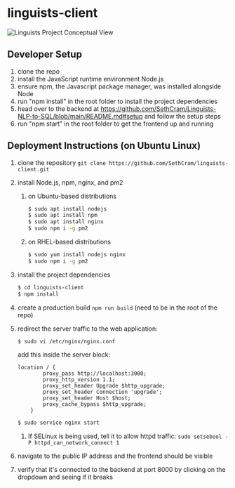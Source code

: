 # linguists-client
![Linguists Project Conceptual View](https://user-images.githubusercontent.com/86444777/219822992-974e45b1-fb9a-4600-90f9-78c37d9c9c89.png)

## Developer Setup
1. clone the repo
2. install the JavaScript runtime environment Node.js 
3. ensure npm, the Javascript package manager, was installed alongside Node
4. run "npm install" in the root folder to install the project dependencies
5. head over to the backend at https://github.com/SethCram/Linguists-NLP-to-SQL/blob/main/README.md#setup and follow the setup steps
6. run "npm start" in the root folder to get the frontend up and running

## Deployment Instructions (on Ubuntu Linux)
1. clone the repository `git clone https://github.com/SethCram/linguists-client.git`
2. install Node.js, npm, nginx, and pm2
    1. on Ubuntu-based distributions
        ```sh
        $ sudo apt install nodejs
        $ sudo apt install npm 
        $ sudo apt install nginx
        $ sudo npm i -g pm2 
        ```
    2. on RHEL-based distributions
        ```sh
        $ sudo yum install nodejs nginx
        $ sudo npm i -g pm2 
        ```
3. install the project dependencies
    ```sh
    $ cd linguists-client
    $ npm install
    ```
5. create a production build `npm run build` (need to be in the root of the repo)
6. redirect the server traffic to the web application: 
    ```sh
    $ sudo vi /etc/nginx/nginx.conf
    ```
    add this inside the server block:
    ```
    location / {
            proxy_pass http://localhost:3000;
            proxy_http_version 1.1;
            proxy_set_header Upgrade $http_upgrade;
            proxy_set_header Connection 'upgrade';
            proxy_set_header Host $host;
            proxy_cache_bypass $http_upgrade;
        }
    ```
    ```sh
    $ sudo service nginx start
    ```
    1. If SELinux is being used, tell it to allow httpd traffic: `sudo setsebool -P httpd_can_network_connect 1`
        
8. navigate to the public IP address and the frontend should be visible 
9. verify that it's connected to the backend at port 8000 by clicking on the dropdown and seeing if it breaks
